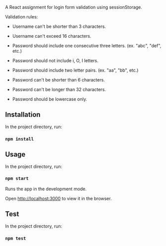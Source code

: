 
A React assignment for login form validation using sessionStorage.

Validation rules:

- Username can\'t be shorter than 3 characters.

- Username can\'t exceed 16 characters.
- Password should include one consecutive three letters. (ex. "abc", "def", etc.)
- Password should not include i, O, I letters.
- Password should include two letter pairs. (ex. "aa", "bb", etc.)
- Password can\'t be shorter than 6 characters.
- Password can\'t be longer than 32 characters.
- Password should be lowercase only.
## Installation
In the project directory, run:
### `npm install`
## Usage

In the project directory, run:

### `npm start`
Runs the app in the development mode.<br>

Open [http://localhost:3000](http://localhost:3000) to view it in the browser.

## Test
In the project directory, run:
### `npm test`